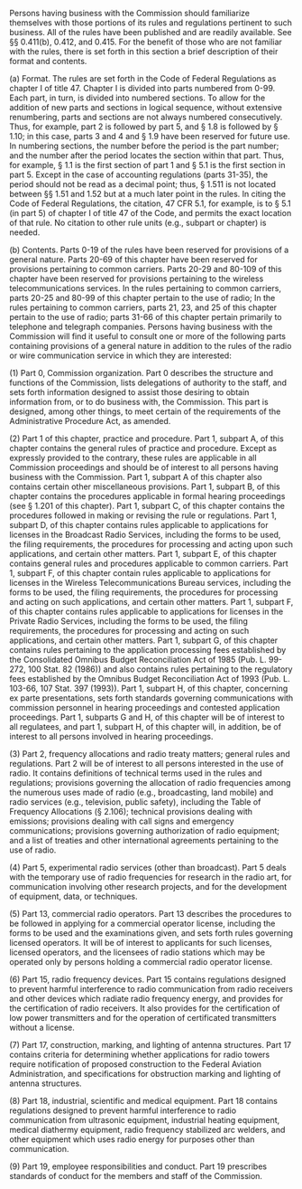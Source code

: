Persons having business with the Commission should familiarize themselves with those portions of its rules and regulations pertinent to such business. All of the rules have been published and are readily available. See §§ 0.411(b), 0.412, and 0.415. For the benefit of those who are not familiar with the rules, there is set forth in this section a brief description of their format and contents.

(a) Format. The rules are set forth in the Code of Federal Regulations as chapter I of title 47. Chapter I is divided into parts numbered from 0-99. Each part, in turn, is divided into numbered sections. To allow for the addition of new parts and sections in logical sequence, without extensive renumbering, parts and sections are not always numbered consecutively. Thus, for example, part 2 is followed by part 5, and § 1.8 is followed by § 1.10; in this case, parts 3 and 4 and § 1.9 have been reserved for future use. In numbering sections, the number before the period is the part number; and the number after the period locates the section within that part. Thus, for example, § 1.1 is the first section of part 1 and § 5.1 is the first section in part 5. Except in the case of accounting regulations (parts 31-35), the period should not be read as a decimal point; thus, § 1.511 is not located between §§ 1.51 and 1.52 but at a much later point in the rules. In citing the Code of Federal Regulations, the citation, 47 CFR 5.1, for example, is to § 5.1 (in part 5) of chapter I of title 47 of the Code, and permits the exact location of that rule. No citation to other rule units (e.g., subpart or chapter) is needed.

(b) Contents. Parts 0-19 of the rules have been reserved for provisions of a general nature. Parts 20-69 of this chapter have been reserved for provisions pertaining to common carriers. Parts 20-29 and 80-109 of this chapter have been reserved for provisions pertaining to the wireless telecommunications services. In the rules pertaining to common carriers, parts 20-25 and 80-99 of this chapter pertain to the use of radio; In the rules pertaining to common carriers, parts 21, 23, and 25 of this chapter pertain to the use of radio; parts 31-66 of this chapter pertain primarily to telephone and telegraph companies. Persons having business with the Commission will find it useful to consult one or more of the following parts containing provisions of a general nature in addition to the rules of the radio or wire communication service in which they are interested:

(1) Part 0, Commission organization. Part 0 describes the structure and functions of the Commission, lists delegations of authority to the staff, and sets forth information designed to assist those desiring to obtain information from, or to do business with, the Commission. This part is designed, among other things, to meet certain of the requirements of the Administrative Procedure Act, as amended.

(2) Part 1 of this chapter, practice and procedure. Part 1, subpart A, of this chapter contains the general rules of practice and procedure. Except as expressly provided to the contrary, these rules are applicable in all Commission proceedings and should be of interest to all persons having business with the Commission. Part 1, subpart A of this chapter also contains certain other miscellaneous provisions. Part 1, subpart B, of this chapter contains the procedures applicable in formal hearing proceedings (see § 1.201 of this chapter). Part 1, subpart C, of this chapter contains the procedures followed in making or revising the rule or regulations. Part 1, subpart D, of this chapter contains rules applicable to applications for licenses in the Broadcast Radio Services, including the forms to be used, the filing requirements, the procedures for processing and acting upon such applications, and certain other matters. Part 1, subpart E, of this chapter contains general rules and procedures applicable to common carriers. Part 1, subpart F, of this chapter contain rules applicable to applications for licenses in the Wireless Telecommunications Bureau services, including the forms to be used, the filing requirements, the procedures for processing and acting on such applications, and certain other matters. Part 1, subpart F, of this chapter contains rules applicable to applications for licenses in the Private Radio Services, including the forms to be used, the filing requirements, the procedures for processing and acting on such applications, and certain other matters. Part 1, subpart G, of this chapter contains rules pertaining to the application processing fees established by the Consolidated Omnibus Budget Reconciliation Act of 1985 (Pub. L. 99-272, 100 Stat. 82 (1986)) and also contains rules pertaining to the regulatory fees established by the Omnibus Budget Reconciliation Act of 1993 (Pub. L. 103-66, 107 Stat. 397 (1993)). Part 1, subpart H, of this chapter, concerning ex parte presentations, sets forth standards governing communications with commission personnel in hearing proceedings and contested application proceedings. Part 1, subparts G and H, of this chapter will be of interest to all regulatees, and part 1, subpart H, of this chapter will, in addition, be of interest to all persons involved in hearing proceedings.

(3) Part 2, frequency allocations and radio treaty matters; general rules and regulations. Part 2 will be of interest to all persons interested in the use of radio. It contains definitions of technical terms used in the rules and regulations; provisions governing the allocation of radio frequencies among the numerous uses made of radio (e.g., broadcasting, land mobile) and radio services (e.g., television, public safety), including the Table of Frequency Allocations (§ 2.106); technical provisions dealing with emissions; provisions dealing with call signs and emergency communications; provisions governing authorization of radio equipment; and a list of treaties and other international agreements pertaining to the use of radio.

(4) Part 5, experimental radio services (other than broadcast). Part 5 deals with the temporary use of radio frequencies for research in the radio art, for communication involving other research projects, and for the development of equipment, data, or techniques.

(5) Part 13, commercial radio operators. Part 13 describes the procedures to be followed in applying for a commercial operator license, including the forms to be used and the examinations given, and sets forth rules governing licensed operators. It will be of interest to applicants for such licenses, licensed operators, and the licensees of radio stations which may be operated only by persons holding a commercial radio operator license.

(6) Part 15, radio frequency devices. Part 15 contains regulations designed to prevent harmful interference to radio communication from radio receivers and other devices which radiate radio frequency energy, and provides for the certification of radio receivers. It also provides for the certification of low power transmitters and for the operation of certificated transmitters without a license.
                                    

(7) Part 17, construction, marking, and lighting of antenna structures. Part 17 contains criteria for determining whether applications for radio towers require notification of proposed construction to the Federal Aviation Administration, and specifications for obstruction marking and lighting of antenna structures.

(8) Part 18, industrial, scientific and medical equipment. Part 18 contains regulations designed to prevent harmful interference to radio communication from ultrasonic equipment, industrial heating equipment, medical diathermy equipment, radio frequency stabilized arc welders, and other equipment which uses radio energy for purposes other than communication.

(9) Part 19, employee responsibilities and conduct. Part 19 prescribes standards of conduct for the members and staff of the Commission.

